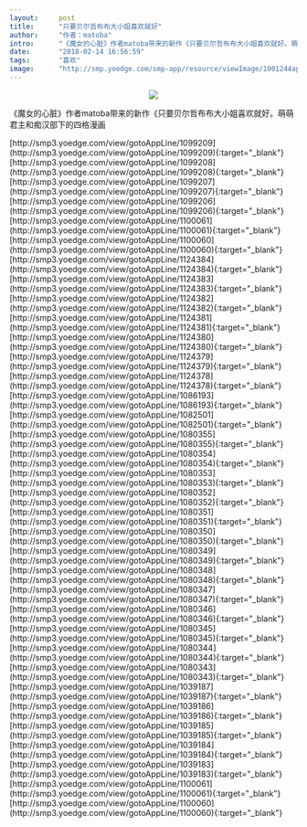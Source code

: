 ```yaml
---
layout:     post
title:      "只要贝尔哲布布大小姐喜欢就好"
author:     "作者：matoba"
intro:      "《魔女的心脏》作者matoba带来的新作《只要贝尔哲布布大小姐喜欢就好。萌萌君主和痴汉部下的四格漫画"
date:       "2018-02-14 16:56:59"
tags:       "喜欢"
image:      "http://smp.yoedge.com/smp-app/resource/viewImage/1001244appline.png"
---
```

<div style="text-align: center">
<p><img src="http://smp.yoedge.com/smp-app/resource/viewImage/1001244appline.png"/></p>
</div>
<p class="post-meta">
<span>《魔女的心脏》作者matoba带来的新作《只要贝尔哲布布大小姐喜欢就好。萌萌君主和痴汉部下的四格漫画</span>
</p>
[http://smp3.yoedge.com/view/gotoAppLine/1099209](http://smp3.yoedge.com/view/gotoAppLine/1099209){:target="_blank"}
[http://smp3.yoedge.com/view/gotoAppLine/1099208](http://smp3.yoedge.com/view/gotoAppLine/1099208){:target="_blank"}
[http://smp3.yoedge.com/view/gotoAppLine/1099207](http://smp3.yoedge.com/view/gotoAppLine/1099207){:target="_blank"}
[http://smp3.yoedge.com/view/gotoAppLine/1099206](http://smp3.yoedge.com/view/gotoAppLine/1099206){:target="_blank"}
[http://smp3.yoedge.com/view/gotoAppLine/1100061](http://smp3.yoedge.com/view/gotoAppLine/1100061){:target="_blank"}
[http://smp3.yoedge.com/view/gotoAppLine/1100060](http://smp3.yoedge.com/view/gotoAppLine/1100060){:target="_blank"}
[http://smp3.yoedge.com/view/gotoAppLine/1124384](http://smp3.yoedge.com/view/gotoAppLine/1124384){:target="_blank"}
[http://smp3.yoedge.com/view/gotoAppLine/1124383](http://smp3.yoedge.com/view/gotoAppLine/1124383){:target="_blank"}
[http://smp3.yoedge.com/view/gotoAppLine/1124382](http://smp3.yoedge.com/view/gotoAppLine/1124382){:target="_blank"}
[http://smp3.yoedge.com/view/gotoAppLine/1124381](http://smp3.yoedge.com/view/gotoAppLine/1124381){:target="_blank"}
[http://smp3.yoedge.com/view/gotoAppLine/1124380](http://smp3.yoedge.com/view/gotoAppLine/1124380){:target="_blank"}
[http://smp3.yoedge.com/view/gotoAppLine/1124379](http://smp3.yoedge.com/view/gotoAppLine/1124379){:target="_blank"}
[http://smp3.yoedge.com/view/gotoAppLine/1124378](http://smp3.yoedge.com/view/gotoAppLine/1124378){:target="_blank"}
[http://smp3.yoedge.com/view/gotoAppLine/1086193](http://smp3.yoedge.com/view/gotoAppLine/1086193){:target="_blank"}
[http://smp3.yoedge.com/view/gotoAppLine/1082501](http://smp3.yoedge.com/view/gotoAppLine/1082501){:target="_blank"}
[http://smp3.yoedge.com/view/gotoAppLine/1080355](http://smp3.yoedge.com/view/gotoAppLine/1080355){:target="_blank"}
[http://smp3.yoedge.com/view/gotoAppLine/1080354](http://smp3.yoedge.com/view/gotoAppLine/1080354){:target="_blank"}
[http://smp3.yoedge.com/view/gotoAppLine/1080353](http://smp3.yoedge.com/view/gotoAppLine/1080353){:target="_blank"}
[http://smp3.yoedge.com/view/gotoAppLine/1080352](http://smp3.yoedge.com/view/gotoAppLine/1080352){:target="_blank"}
[http://smp3.yoedge.com/view/gotoAppLine/1080351](http://smp3.yoedge.com/view/gotoAppLine/1080351){:target="_blank"}
[http://smp3.yoedge.com/view/gotoAppLine/1080350](http://smp3.yoedge.com/view/gotoAppLine/1080350){:target="_blank"}
[http://smp3.yoedge.com/view/gotoAppLine/1080349](http://smp3.yoedge.com/view/gotoAppLine/1080349){:target="_blank"}
[http://smp3.yoedge.com/view/gotoAppLine/1080348](http://smp3.yoedge.com/view/gotoAppLine/1080348){:target="_blank"}
[http://smp3.yoedge.com/view/gotoAppLine/1080347](http://smp3.yoedge.com/view/gotoAppLine/1080347){:target="_blank"}
[http://smp3.yoedge.com/view/gotoAppLine/1080346](http://smp3.yoedge.com/view/gotoAppLine/1080346){:target="_blank"}
[http://smp3.yoedge.com/view/gotoAppLine/1080345](http://smp3.yoedge.com/view/gotoAppLine/1080345){:target="_blank"}
[http://smp3.yoedge.com/view/gotoAppLine/1080344](http://smp3.yoedge.com/view/gotoAppLine/1080344){:target="_blank"}
[http://smp3.yoedge.com/view/gotoAppLine/1080343](http://smp3.yoedge.com/view/gotoAppLine/1080343){:target="_blank"}
[http://smp3.yoedge.com/view/gotoAppLine/1039187](http://smp3.yoedge.com/view/gotoAppLine/1039187){:target="_blank"}
[http://smp3.yoedge.com/view/gotoAppLine/1039186](http://smp3.yoedge.com/view/gotoAppLine/1039186){:target="_blank"}
[http://smp3.yoedge.com/view/gotoAppLine/1039185](http://smp3.yoedge.com/view/gotoAppLine/1039185){:target="_blank"}
[http://smp3.yoedge.com/view/gotoAppLine/1039184](http://smp3.yoedge.com/view/gotoAppLine/1039184){:target="_blank"}
[http://smp3.yoedge.com/view/gotoAppLine/1039183](http://smp3.yoedge.com/view/gotoAppLine/1039183){:target="_blank"}
[http://smp3.yoedge.com/view/gotoAppLine/1100061](http://smp3.yoedge.com/view/gotoAppLine/1100061){:target="_blank"}
[http://smp3.yoedge.com/view/gotoAppLine/1100060](http://smp3.yoedge.com/view/gotoAppLine/1100060){:target="_blank"}


